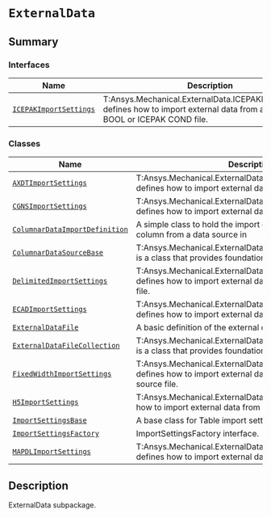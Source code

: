 # `ExternalData`

<a id="summary"></a>

## Summary

### Interfaces

| Name | Description |
|------------------------------------------------------------------------------------------------------------------------------------|-------------------------------------------------------------------------------------------------------------------------------------|
| [`ICEPAKImportSettings`](ICEPAKImportSettings.md#ansys.mechanical.stubs.v242.Ansys.Mechanical.ExternalData.ICEPAKImportSettings)   | T:Ansys.Mechanical.ExternalData.ICEPAKImportSettings defines how to import external data from an ICEPAK BOOL or ICEPAK COND file.   |

### Classes

| Name | Description |
|----------------------------------------------------------------------------------------------------------------------------------------------------------|------------------------------------------------------------------------------------------------------------------------------|
| [`AXDTImportSettings`](AXDTImportSettings.md#ansys.mechanical.stubs.v242.Ansys.Mechanical.ExternalData.AXDTImportSettings)                               | T:Ansys.Mechanical.ExternalData.AXDTImportSettings defines how to import external data from an AXDT file.                    |
| [`CGNSImportSettings`](CGNSImportSettings.md#ansys.mechanical.stubs.v242.Ansys.Mechanical.ExternalData.CGNSImportSettings)                               | T:Ansys.Mechanical.ExternalData.CGNSImportSettings defines how to import external data from a CGNS file.                     |
| [`ColumnarDataImportDefinition`](ColumnarDataImportDefinition.md#ansys.mechanical.stubs.v242.Ansys.Mechanical.ExternalData.ColumnarDataImportDefinition) | A simple class to hold the import definitions for how a column from a data source in                                         |
| [`ColumnarDataSourceBase`](ColumnarDataSourceBase.md#ansys.mechanical.stubs.v242.Ansys.Mechanical.ExternalData.ColumnarDataSourceBase)                   | T:Ansys.Mechanical.ExternalData.ColumnarDataSourceBase is a class that provides foundational behavior for                    |
| [`DelimitedImportSettings`](DelimitedImportSettings.md#ansys.mechanical.stubs.v242.Ansys.Mechanical.ExternalData.DelimitedImportSettings)                | T:Ansys.Mechanical.ExternalData.DelimitedImportSettings defines how to import external data from a delimited source file.    |
| [`ECADImportSettings`](ECADImportSettings.md#ansys.mechanical.stubs.v242.Ansys.Mechanical.ExternalData.ECADImportSettings)                               | T:Ansys.Mechanical.ExternalData.ECADImportSettings defines how to import external data from an ECAD file.                    |
| [`ExternalDataFile`](ExternalDataFile.md#ansys.mechanical.stubs.v242.Ansys.Mechanical.ExternalData.ExternalDataFile)                                     | A basic definition of the external data file.                                                                                |
| [`ExternalDataFileCollection`](ExternalDataFileCollection.md#ansys.mechanical.stubs.v242.Ansys.Mechanical.ExternalData.ExternalDataFileCollection)       | T:Ansys.Mechanical.ExternalData.ExternalDataFileCollection is a class that provides foundational behavior for                |
| [`FixedWidthImportSettings`](FixedWidthImportSettings.md#ansys.mechanical.stubs.v242.Ansys.Mechanical.ExternalData.FixedWidthImportSettings)             | T:Ansys.Mechanical.ExternalData.FixedWidthImportSettings defines how to import external data from a fixed-width source file. |
| [`H5ImportSettings`](H5ImportSettings.md#ansys.mechanical.stubs.v242.Ansys.Mechanical.ExternalData.H5ImportSettings)                                     | T:Ansys.Mechanical.ExternalData.H5ImportSettings defines how to import external data from a H5 file.                         |
| [`ImportSettingsBase`](ImportSettingsBase.md#ansys.mechanical.stubs.v242.Ansys.Mechanical.ExternalData.ImportSettingsBase)                               | A base class for Table import settings.                                                                                      |
| [`ImportSettingsFactory`](ImportSettingsFactory.md#ansys.mechanical.stubs.v242.Ansys.Mechanical.ExternalData.ImportSettingsFactory)                      | ImportSettingsFactory interface.                                                                                             |
| [`MAPDLImportSettings`](MAPDLImportSettings.md#ansys.mechanical.stubs.v242.Ansys.Mechanical.ExternalData.MAPDLImportSettings)                            | T:Ansys.Mechanical.ExternalData.MAPDLImportSettings defines how to import external data from a MAPDL CDB file.               |

<a id="description"></a>

## Description

ExternalData subpackage.

<!-- !! processed by numpydoc !! -->

